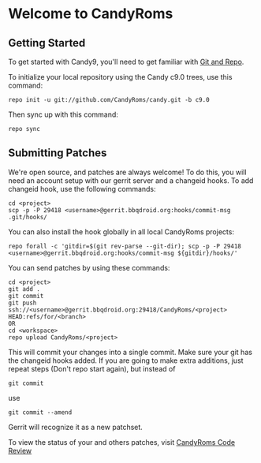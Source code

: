 Welcome to CandyRoms
===================


Getting Started
---------------

To get started with Candy9, you'll need to get familiar with
[Git and Repo](https://source.android.com/source/using-repo.html).

To initialize your local repository using the Candy c9.0 trees, use this command:


	repo init -u git://github.com/CandyRoms/candy.git -b c9.0


Then sync up with this command:

	repo sync



Submitting Patches
------------------

We're open source, and patches are always welcome!
To do this, you will need an account setup with our gerrit server and a changeid hooks.
To add changeid hook, use the following commands:

	cd <project>
	scp -p -P 29418 <username>@gerrit.bbqdroid.org:hooks/commit-msg .git/hooks/

You can also install the hook globally in all local CandyRoms projects:

    repo forall -c 'gitdir=$(git rev-parse --git-dir); scp -p -P 29418 <username>@gerrit.bbqdroid.org:hooks/commit-msg ${gitdir}/hooks/'

You can send patches by using these commands:

    cd <project>
    git add .
    git commit
    git push ssh://<username>@gerrit.bbqdroid.org:29418/CandyRoms/<project> HEAD:refs/for/<branch>
    OR
    cd <workspace>
    repo upload CandyRoms/<project>

This will commit your changes into a single commit.
Make sure your git has the changeid hooks added.
If you are going to make extra additions, just repeat steps (Don't repo start again), but instead of

	git commit

use

	git commit --amend

Gerrit will recognize it as a new patchset.

To view the status of your and others patches, visit [CandyRoms Code Review](http://gerrit.bbqdroid.org)
